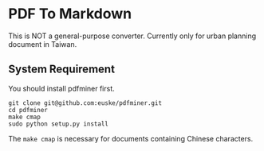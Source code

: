 # PDF To Markdown

This is NOT a general-purpose converter.
Currently only for urban planning document in Taiwan.

## System Requirement

You should install pdfminer first.

	git clone git@github.com:euske/pdfminer.git
	cd pdfminer
	make cmap
	sudo python setup.py install

The `make cmap` is necessary for documents containing Chinese characters.

